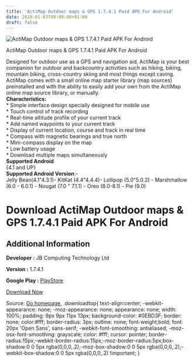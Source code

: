 ```yaml
---
title: 'ActiMap Outdoor maps & GPS 1.7.4.1 Paid APK For Android'
date: 2020-01-03T09:00:00+01:00
draft: false
---
```


![ActiMap Outdoor maps & GPS 1.7.4.1 Paid APK For Android](https://i2.wp.com/apkhome.net/wp-content/uploads/2020/01/ActiMap-Outdoor-maps-GPS-1.7.4.1-Paid.png "ActiMap Outdoor maps & GPS 1.7.4.1 Paid APK For Android")

  

ActiMap Outdoor maps & GPS 1.7.4.1 Paid APK For Android

Designed for outdoor use as a GPS and navigation aid, ActiMap is your best companion for outdoor and backcountry activities such as hiking, biking, mountain biking, cross-country skiing and most things except caving. ActiMap comes with a small online map starter library (map sources) preinstalled and with the ability to easily add your own from the ActiMap online map source library, or manually.  
**Characteristics:**  
\* Simple interface design specially designed for mobile use  
\* Touch control of track recording  
\* Real-time altitude profile of your current track  
\* Add named waypoints to your current track  
\* Display of current location, course and track in real time  
\* Compass with magnetic bearings and true north  
\* Mini-compass display on the map  
\* Low battery usage  
\* Download multiple maps simultaneously  
**Supported Android**  
{4.1 and UP}  
**Supported Android Version**:-  
Jelly Bean(4.1"4.3.1)- KitKat (4.4"4.4.4)- Lollipop (5.0"5.0.2) - Marshmallow (6.0 - 6.0.1) - Nougat (7.0 " 7.1.1) - Oreo (8.0-8.1) - Pie (9.0)

Download ActiMap Outdoor maps & GPS 1.7.4.1 Paid APK For Android
================================================================

Additional Information
----------------------

**Developer :** JB Computing Technology Ltd

**Version :** 1.7.4.1

**Google Play :** [PlayStore](https://play.google.com/store/apps/details?id=com.jbct.actimap)

  

[Download Now](https://store4app.co/post/actimap-outdoor-maps-amp-gps-1-7-4-1-paid-apk-for-android_1578038329)

  
Source: [Go homepage.](https://store4app.co/post/actimap-outdoor-maps-amp-gps-1-7-4-1-paid-apk-for-android_1578038329) .downloadtop{ text-align:center; -webkit-appearance: none; -moz-appearance: none; appearance: none; width: 100%; padding: 9px 9px 11px 13px; background-color: #0EBD3F; border: none; color:#fff; border-radius: 3px; outline: none; font-weight;bold; font: 20px 'Open Sans', sans-serif; -webkit-font-smoothing: antialiased; -moz-osx-font-smoothing: grayscale; color: #fff; cursor: pointer; border-radius:15px;-webkit-border-radius:15px;-moz-border-radius:5px;box-shadow:0 0 5px rgba(0,0,0,.2);-moz-box-shadow:0 0 5px rgba(0,0,0,.2);-webkit-box-shadow:0 0 5px rgba(0,0,0,.2) !important; }